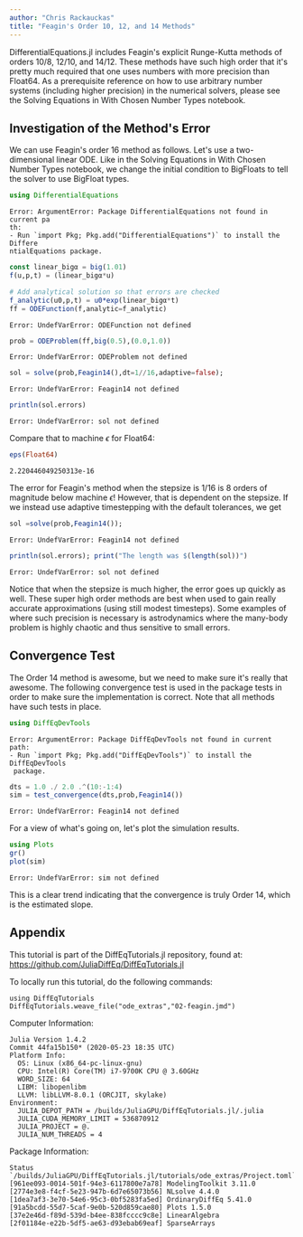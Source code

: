 ```yaml
---
author: "Chris Rackauckas"
title: "Feagin's Order 10, 12, and 14 Methods"
---
```



DifferentialEquations.jl includes Feagin's explicit Runge-Kutta methods of orders 10/8, 12/10, and 14/12. These methods have such high order that it's pretty much required that one uses numbers with more precision than Float64. As a prerequisite reference on how to use arbitrary number systems (including higher precision) in the numerical solvers, please see the Solving Equations in With Chosen Number Types notebook.

## Investigation of the Method's Error

We can use Feagin's order 16 method as follows. Let's use a two-dimensional linear ODE. Like in the Solving Equations in With Chosen Number Types notebook, we change the initial condition to BigFloats to tell the solver to use BigFloat types.

````julia
using DifferentialEquations
````


````
Error: ArgumentError: Package DifferentialEquations not found in current pa
th:
- Run `import Pkg; Pkg.add("DifferentialEquations")` to install the Differe
ntialEquations package.
````



````julia
const linear_bigα = big(1.01)
f(u,p,t) = (linear_bigα*u)

# Add analytical solution so that errors are checked
f_analytic(u0,p,t) = u0*exp(linear_bigα*t)
ff = ODEFunction(f,analytic=f_analytic)
````


````
Error: UndefVarError: ODEFunction not defined
````



````julia
prob = ODEProblem(ff,big(0.5),(0.0,1.0))
````


````
Error: UndefVarError: ODEProblem not defined
````



````julia
sol = solve(prob,Feagin14(),dt=1//16,adaptive=false);
````


````
Error: UndefVarError: Feagin14 not defined
````



````julia
println(sol.errors)
````


````
Error: UndefVarError: sol not defined
````





Compare that to machine $\epsilon$ for Float64:

````julia
eps(Float64)
````


````
2.220446049250313e-16
````





The error for Feagin's method when the stepsize is 1/16 is 8 orders of magnitude below machine $\epsilon$! However, that is dependent on the stepsize. If we instead use adaptive timestepping with the default tolerances, we get

````julia
sol =solve(prob,Feagin14());
````


````
Error: UndefVarError: Feagin14 not defined
````



````julia
println(sol.errors); print("The length was $(length(sol))")
````


````
Error: UndefVarError: sol not defined
````





Notice that when the stepsize is much higher, the error goes up quickly as well. These super high order methods are best when used to gain really accurate approximations (using still modest timesteps). Some examples of where such precision is necessary is astrodynamics where the many-body problem is highly chaotic and thus sensitive to small errors.

## Convergence Test

The Order 14 method is awesome, but we need to make sure it's really that awesome. The following convergence test is used in the package tests in order to make sure the implementation is correct. Note that all methods have such tests in place.

````julia
using DiffEqDevTools
````


````
Error: ArgumentError: Package DiffEqDevTools not found in current path:
- Run `import Pkg; Pkg.add("DiffEqDevTools")` to install the DiffEqDevTools
 package.
````



````julia
dts = 1.0 ./ 2.0 .^(10:-1:4)
sim = test_convergence(dts,prob,Feagin14())
````


````
Error: UndefVarError: Feagin14 not defined
````





For a view of what's going on, let's plot the simulation results.

````julia
using Plots
gr()
plot(sim)
````


````
Error: UndefVarError: sim not defined
````





This is a clear trend indicating that the convergence is truly Order 14, which
is the estimated slope.


## Appendix

 This tutorial is part of the DiffEqTutorials.jl repository, found at: <https://github.com/JuliaDiffEq/DiffEqTutorials.jl>

To locally run this tutorial, do the following commands:
```
using DiffEqTutorials
DiffEqTutorials.weave_file("ode_extras","02-feagin.jmd")
```

Computer Information:
```
Julia Version 1.4.2
Commit 44fa15b150* (2020-05-23 18:35 UTC)
Platform Info:
  OS: Linux (x86_64-pc-linux-gnu)
  CPU: Intel(R) Core(TM) i7-9700K CPU @ 3.60GHz
  WORD_SIZE: 64
  LIBM: libopenlibm
  LLVM: libLLVM-8.0.1 (ORCJIT, skylake)
Environment:
  JULIA_DEPOT_PATH = /builds/JuliaGPU/DiffEqTutorials.jl/.julia
  JULIA_CUDA_MEMORY_LIMIT = 536870912
  JULIA_PROJECT = @.
  JULIA_NUM_THREADS = 4

```

Package Information:

```
Status `/builds/JuliaGPU/DiffEqTutorials.jl/tutorials/ode_extras/Project.toml`
[961ee093-0014-501f-94e3-6117800e7a78] ModelingToolkit 3.11.0
[2774e3e8-f4cf-5e23-947b-6d7e65073b56] NLsolve 4.4.0
[1dea7af3-3e70-54e6-95c3-0bf5283fa5ed] OrdinaryDiffEq 5.41.0
[91a5bcdd-55d7-5caf-9e0b-520d859cae80] Plots 1.5.0
[37e2e46d-f89d-539d-b4ee-838fcccc9c8e] LinearAlgebra
[2f01184e-e22b-5df5-ae63-d93ebab69eaf] SparseArrays
```
